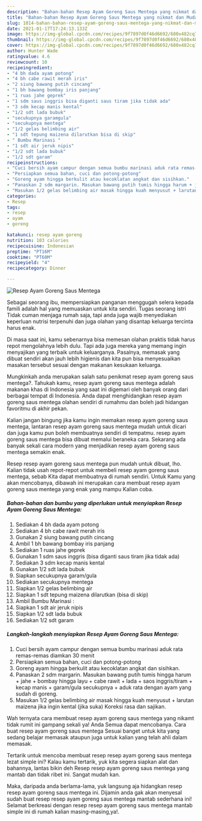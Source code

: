 ```yaml
---
description: "Bahan-bahan Resep Ayam Goreng Saus Mentega yang nikmat dan Mudah Dibuat"
title: "Bahan-bahan Resep Ayam Goreng Saus Mentega yang nikmat dan Mudah Dibuat"
slug: 1014-bahan-bahan-resep-ayam-goreng-saus-mentega-yang-nikmat-dan-mudah-dibuat
date: 2021-01-17T17:24:13.133Z
image: https://img-global.cpcdn.com/recipes/9f7897d0f46d6692/680x482cq70/resep-ayam-goreng-saus-mentega-foto-resep-utama.jpg
thumbnail: https://img-global.cpcdn.com/recipes/9f7897d0f46d6692/680x482cq70/resep-ayam-goreng-saus-mentega-foto-resep-utama.jpg
cover: https://img-global.cpcdn.com/recipes/9f7897d0f46d6692/680x482cq70/resep-ayam-goreng-saus-mentega-foto-resep-utama.jpg
author: Hunter Wade
ratingvalue: 4.6
reviewcount: 10
recipeingredient:
- "4 bh dada ayam potong"
- "4 bh cabe rawit merah iris"
- "2 siung bawang putih cincang"
- "1 bh bawang bombay iris panjang"
- "1 ruas jahe geprek"
- "1 sdm saus inggris bisa diganti saus tiram jika tidak ada"
- "3 sdm kecap manis kental"
- "1/2 sdt lada bubuk"
- "secukupnya garamgula"
- "secukupnya mentega"
- "1/2 gelas belimbing air"
- "1 sdt tepung maizena dilarutkan bisa di skip"
- " Bumbu Marinasi "
- "1 sdt air jeruk nipis"
- "1/2 sdt lada bubuk"
- "1/2 sdt garam"
recipeinstructions:
- "Cuci bersih ayam campur dengan semua bumbu marinasi aduk rata remas-remas diamkan 30 menit"
- "Persiapkan semua bahan, cuci dan potong-potong"
- "Goreng ayam hingga berkulit atau kecoklatan angkat dan sisihkan."
- "Panaskan 2 sdm margarin. Masukan bawang putih tumis hingga harum + jahe + bombay hingga layu + cabe rawit + lada + saos inggris/tiram + kecap manis + garam/gula secukupnya + aduk rata dengan ayam yang sudah di goreng."
- "Masukan 1/2 gelas belimbing air masak hingga kuah menyusut + larutan maizena jika ingin kental (jika suka) Koreksi rasa dan sajikan."
categories:
- Resep
tags:
- resep
- ayam
- goreng

katakunci: resep ayam goreng 
nutrition: 103 calories
recipecuisine: Indonesian
preptime: "PT16M"
cooktime: "PT60M"
recipeyield: "4"
recipecategory: Dinner

---
```



![Resep Ayam Goreng Saus Mentega](https://img-global.cpcdn.com/recipes/9f7897d0f46d6692/680x482cq70/resep-ayam-goreng-saus-mentega-foto-resep-utama.jpg)

Sebagai seorang ibu, mempersiapkan panganan menggugah selera kepada famili adalah hal yang memuaskan untuk kita sendiri. Tugas seorang istri Tidak cuman menjaga rumah saja, tapi anda juga wajib menyediakan keperluan nutrisi terpenuhi dan juga olahan yang disantap keluarga tercinta harus enak.

Di masa  saat ini, kamu sebenarnya bisa memesan olahan praktis tidak harus repot mengolahnya lebih dulu. Tapi ada juga mereka yang memang ingin menyajikan yang terbaik untuk keluarganya. Pasalnya, memasak yang dibuat sendiri akan jauh lebih higienis dan kita pun bisa menyesuaikan masakan tersebut sesuai dengan makanan kesukaan keluarga. 



Mungkinkah anda merupakan salah satu penikmat resep ayam goreng saus mentega?. Tahukah kamu, resep ayam goreng saus mentega adalah makanan khas di Indonesia yang saat ini digemari oleh banyak orang dari berbagai tempat di Indonesia. Anda dapat menghidangkan resep ayam goreng saus mentega olahan sendiri di rumahmu dan boleh jadi hidangan favoritmu di akhir pekan.

Kalian jangan bingung jika kamu ingin memakan resep ayam goreng saus mentega, lantaran resep ayam goreng saus mentega mudah untuk dicari dan juga kamu pun boleh membuatnya sendiri di tempatmu. resep ayam goreng saus mentega bisa dibuat memalui beraneka cara. Sekarang ada banyak sekali cara modern yang menjadikan resep ayam goreng saus mentega semakin enak.

Resep resep ayam goreng saus mentega pun mudah untuk dibuat, lho. Kalian tidak usah repot-repot untuk membeli resep ayam goreng saus mentega, sebab Kita dapat membuatnya di rumah sendiri. Untuk Kamu yang akan mencobanya, dibawah ini merupakan cara membuat resep ayam goreng saus mentega yang enak yang mampu Kalian coba.

<!--inarticleads1-->

##### Bahan-bahan dan bumbu yang diperlukan untuk menyiapkan Resep Ayam Goreng Saus Mentega:

1. Sediakan 4 bh dada ayam potong
1. Sediakan 4 bh cabe rawit merah iris
1. Gunakan 2 siung bawang putih cincang
1. Ambil 1 bh bawang bombay iris panjang
1. Sediakan 1 ruas jahe geprek
1. Gunakan 1 sdm saus inggris (bisa diganti saus tiram jika tidak ada)
1. Sediakan 3 sdm kecap manis kental
1. Gunakan 1/2 sdt lada bubuk
1. Siapkan secukupnya garam/gula
1. Sediakan secukupnya mentega
1. Siapkan 1/2 gelas belimbing air
1. Siapkan 1 sdt tepung maizena dilarutkan (bisa di skip)
1. Ambil  Bumbu Marinasi :
1. Siapkan 1 sdt air jeruk nipis
1. Siapkan 1/2 sdt lada bubuk
1. Sediakan 1/2 sdt garam




<!--inarticleads2-->

##### Langkah-langkah menyiapkan Resep Ayam Goreng Saus Mentega:

1. Cuci bersih ayam campur dengan semua bumbu marinasi aduk rata remas-remas diamkan 30 menit
1. Persiapkan semua bahan, cuci dan potong-potong
1. Goreng ayam hingga berkulit atau kecoklatan angkat dan sisihkan.
1. Panaskan 2 sdm margarin. Masukan bawang putih tumis hingga harum + jahe + bombay hingga layu + cabe rawit + lada + saos inggris/tiram + kecap manis + garam/gula secukupnya + aduk rata dengan ayam yang sudah di goreng.
1. Masukan 1/2 gelas belimbing air masak hingga kuah menyusut + larutan maizena jika ingin kental (jika suka) Koreksi rasa dan sajikan.




Wah ternyata cara membuat resep ayam goreng saus mentega yang nikamt tidak rumit ini gampang sekali ya! Anda Semua dapat mencobanya. Cara buat resep ayam goreng saus mentega Sesuai banget untuk kita yang sedang belajar memasak ataupun juga untuk kalian yang telah ahli dalam memasak.

Tertarik untuk mencoba membuat resep resep ayam goreng saus mentega lezat simple ini? Kalau kamu tertarik, yuk kita segera siapkan alat dan bahannya, lantas bikin deh Resep resep ayam goreng saus mentega yang mantab dan tidak ribet ini. Sangat mudah kan. 

Maka, daripada anda berlama-lama, yuk langsung aja hidangkan resep resep ayam goreng saus mentega ini. Dijamin anda gak akan menyesal sudah buat resep resep ayam goreng saus mentega mantab sederhana ini! Selamat berkreasi dengan resep resep ayam goreng saus mentega mantab simple ini di rumah kalian masing-masing,ya!.

